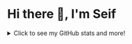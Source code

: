 <h1>Hi there 👋, I'm Seif</h1>

<details>
  <summary>Click to see my GitHub stats and more!</summary>

  ![DedRec's GitHub stats](https://github-readme-stats.vercel.app/api?username=DedRec&show_icons=true&theme=radical)

  [![Top Langs](https://github-readme-stats.vercel.app/api/top-langs/?username=DedRec&layout=compact&theme=radical)](https://github.com/anuraghazra/github-readme-stats)

</details>

<!--
**DedRec/DedRec** is a ✨ _special_ ✨ repository because its `README.md` (this file) appears on your GitHub profile.

Here are some ideas to get you started:

- 🔭 I’m currently working on ...
- 🌱 I’m currently learning ...
- 👯 I’m looking to collaborate on ...
- 🤔 I’m looking for help with ...
- 💬 Ask me about ...
- 📫 How to reach me: ...
- 😄 Pronouns: ...
- ⚡ Fun fact: ...

 [![trophy](https://github-profile-trophy.vercel.app/?username=DedRec&theme=radical)](https://github.com/ryo-ma/github-profile-trophy)
-->
